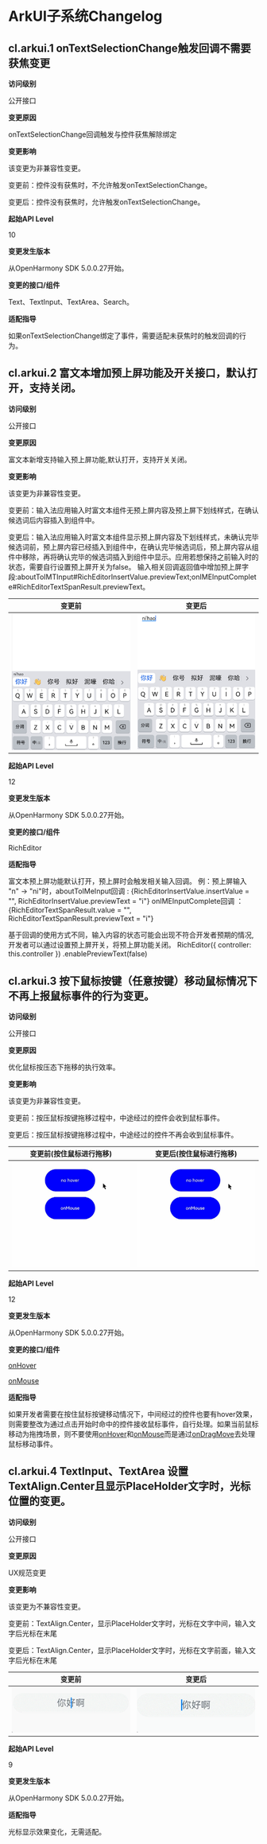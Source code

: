 # ArkUI子系统Changelog

## cl.arkui.1 onTextSelectionChange触发回调不需要获焦变更

**访问级别**
 
公开接口

**变更原因**

onTextSelectionChange回调触发与控件获焦解除绑定

**变更影响**

该变更为非兼容性变更。

变更前：控件没有获焦时，不允许触发onTextSelectionChange。

变更后：控件没有获焦时，允许触发onTextSelectionChange。

**起始API Level**

10

**变更发生版本**

从OpenHarmony SDK 5.0.0.27开始。

**变更的接口/组件**

Text、TextInput、TextArea、Search。

**适配指导**

如果onTextSelectionChange绑定了事件，需要适配未获焦时的触发回调的行为。

## cl.arkui.2 富文本增加预上屏功能及开关接口，默认打开，支持关闭。

**访问级别**
 
公开接口

**变更原因**

富文本新增支持输入预上屏功能,默认打开，支持开关关闭。

**变更影响**

该变更为非兼容性变更。

变更前：输入法应用输入时富文本组件无预上屏内容及预上屏下划线样式，在确认候选词后内容插入到组件中。

变更后：输入法应用输入时富文本组件显示预上屏内容及下划线样式，未确认完毕候选词前，预上屏内容已经插入到组件中，在确认完毕候选词后，预上屏内容从组件中移除，再将确认完毕的候选词插入到组件中显示。应用若想保持之前输入时的状态，需要自行设置预上屏开关为false。
输入相关回调返回值中增加预上屏字段:aboutToIMTInput#RichEditorInsertValue.previewText;onIMEInputComplete#RichEditorTextSpanResult.previewText。

| 变更前 | 变更后 |
|---------|---------|
| ![alt text](previewText_unenabled.PNG)| ![alt text](previewText_enabled.PNG)|

**起始API Level**

12

**变更发生版本**

从OpenHarmony SDK 5.0.0.27开始。

**变更的接口/组件**

RichEditor

**适配指导**

富文本预上屏功能默认打开，预上屏时会触发相关输入回调。
例：预上屏输入  "n" -> "ni"时，aboutToIMeInput回调 : {RichEditorInsertValue.insertValue = "", RichEditorInsertValue.previewText = "i"}
onIMEInputComplete回调 ：{RichEditorTextSpanResult.value = "", RichEditorTextSpanResult.previewText = "i"}

基于回调的使用方式不同，输入内容的状态可能会出现不符合开发者预期的情况,开发者可以通过设置预上屏开关，将预上屏功能关闭。
RichEditor({ controller: this.controller })
    .enablePreviewText(false)

## cl.arkui.3 按下鼠标按键（任意按键）移动鼠标情况下不再上报鼠标事件的行为变更。

**访问级别**
 
公开接口

**变更原因**

优化鼠标按压态下拖移的执行效率。

**变更影响**

该变更为非兼容性变更。

变更前：按压鼠标按键拖移过程中，中途经过的控件会收到鼠标事件。

变更后：按压鼠标按键拖移过程中，中途经过的控件不再会收到鼠标事件。

| 变更前(按住鼠标进行拖移) | 变更后(按住鼠标进行拖移) |
|---------|---------|
| ![pre](premouseevent.gif)| ![current](curmouseevent.gif)|

**起始API Level**

12

**变更发生版本**

从OpenHarmony SDK 5.0.0.27开始。

**变更的接口/组件**

[onHover](../../../application-dev/reference/apis-arkui/arkui-ts/ts-universal-mouse-key.md#onhover)

[onMouse](../../../application-dev/reference/apis-arkui/arkui-ts/ts-universal-mouse-key.md#onmouse)

**适配指导**

如果开发者需要在按住鼠标按键移动情况下，中间经过的控件也要有hover效果，则需要整改为通过点击开始时命中的控件接收鼠标事件，自行处理。如果当前鼠标移动为拖拽场景，则不要使用[onHover](../../../application-dev/reference/apis-arkui/arkui-ts/ts-universal-mouse-key.md#onhover)和[onMouse](../../../application-dev/reference/apis-arkui/arkui-ts/ts-universal-mouse-key.md#onmouse)而是通过[onDragMove](../../../application-dev/reference/apis-arkui/arkui-ts/ts-universal-events-drag-drop.md#ondragmove)去处理鼠标移动事件。

## cl.arkui.4 TextInput、TextArea 设置TextAlign.Center且显示PlaceHolder文字时，光标位置的变更。

**访问级别**

公开接口

**变更原因**

UX规范变更

**变更影响**

该变更为不兼容性变更。

变更前：TextAlign.Center，显示PlaceHolder文字时，光标在文字中间，输入文字后光标在末尾

变更后：TextAlign.Center，显示PlaceHolder文字时，光标在文字前面，输入文字后光标在末尾

| 变更前 | 变更后 |
|---------|---------|
| ![alt text](textAlignCenter_before.gif)| ![alt text](textAlignCenter_after.gif)|

**起始API Level**

9

**变更发生版本**

从OpenHarmony SDK 5.0.0.27开始。

**适配指导**

光标显示效果变化，无需适配。